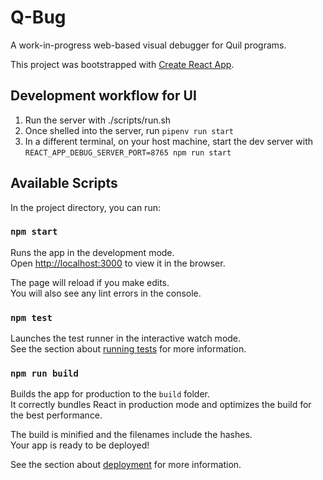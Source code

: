 # Q-Bug

A work-in-progress web-based visual debugger for Quil programs.

This project was bootstrapped with [Create React App](https://github.com/facebook/create-react-app).

## Development workflow for UI

1. Run the server with ./scripts/run.sh
2. Once shelled into the server, run `pipenv run start`
3. In a different terminal, on your host machine, start the dev server with `REACT_APP_DEBUG_SERVER_PORT=8765 npm run start`

## Available Scripts

In the project directory, you can run:

### `npm start`

Runs the app in the development mode.<br>
Open [http://localhost:3000](http://localhost:3000) to view it in the browser.

The page will reload if you make edits.<br>
You will also see any lint errors in the console.

### `npm test`

Launches the test runner in the interactive watch mode.<br>
See the section about [running tests](https://facebook.github.io/create-react-app/docs/running-tests) for more information.

### `npm run build`

Builds the app for production to the `build` folder.<br>
It correctly bundles React in production mode and optimizes the build for the best performance.

The build is minified and the filenames include the hashes.<br>
Your app is ready to be deployed!

See the section about [deployment](https://facebook.github.io/create-react-app/docs/deployment) for more information.
